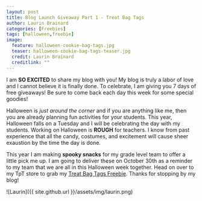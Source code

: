 ```yaml
---
layout: post
title: Blog Launch Giveaway Part 1 - Treat Bag Tags
author: Laurin Brainard
categories: [Freebies]
tags: [halloween,freebie]
image:
  feature: halloween-cookie-bag-tags.jpg
  teaser: halloween-cookie-bag-tags-teaser.jpg
  credit: Laurin Brainard
  creditlink: ""
---
```

I am **SO EXCITED** to share my blog with you! My blog is truly a labor of love and I cannot believe it is finally done. To celebrate, I am giving you 7 days of free giveaways! Be sure to come back each day this week for some special goodies! 

Halloween is _just around the corner_ and if you are anything like me, then you are already planning fun activities for your students. This year, Halloween falls on a Tuesday and I will be celebrating the day with my students. Working on Halloween is **ROUGH** for teachers. I know from past experience that all the candy, costumes, and excitement will cause sheer exaustion by the time the day is done. 

This year I am making **spooky snacks** for my grade level team to offer a little pick me up. I am going to deliver these on October 30th as a reminder to my team that we are all in this Halloween week together. Head on over to my TpT store to grab my [Treat Bag Tags Freebie](http://bit.ly/treattag). Thanks for stopping by my blog!

![Laurin]({{ site.github.url }}/assets/img/laurin.png)